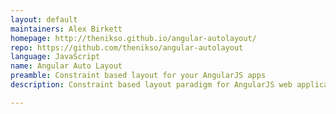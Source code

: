 ```yaml
---
layout: default
maintainers: Alex Birkett
homepage: http://thenikso.github.io/angular-autolayout/
repo: https://github.com/thenikso/angular-autolayout
language: JavaScript
name: Angular Auto Layout
preamble: Constraint based layout for your AngularJS apps
description: Constraint based layout paradigm for AngularJS web applications inspired by Apple's Auto Layout for iOS and OS X. <br /><br />HTML and CSS have been designed to present a page style layout like one that you might find on a newspaper. However, nowadays those technologies are also used to for layout of applications that should resemble native ones. <br /><br />Many features that are needed to properly layout an application are missing from CSS. For example, there is no way to specify that two elements on a page should have the same height! <br /><br />With angular-autolayout, you can use the same layout technology that Apple gives to native iOS and OS X developers for your HTML5 app.

---
```

